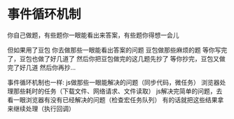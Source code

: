 # 事件循环机制

你自己做题，有些题你一眼能看出来答案，有些题你得想一会儿

但如果用了豆包
你去做那些一眼能看出答案的问题
豆包做那些麻烦的题
等你写完了，豆包也做了好几道了
然后你把豆包做完的这几题先抄了
等你抄完，豆包又做完了好几道
然后你再抄...


事件循环机制也一样:
js做那些一眼能解决的问题（同步代码，微任务）
浏览器处理那些耗时的任务（下载文件、网络请求、文件读取）
js解决完简单的问题，去看一眼浏览器有没有已经解决的问题（检查宏任务队列）
有的话就把这些结果拿来继续处理（执行回调）